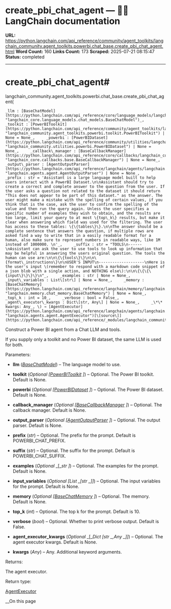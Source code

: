# create_pbi_chat_agent — 🦜🔗 LangChain  documentation

**URL:** https://python.langchain.com/api_reference/community/agent_toolkits/langchain_community.agent_toolkits.powerbi.chat_base.create_pbi_chat_agent.html
**Word Count:** 160
**Links Count:** 173
**Scraped:** 2025-07-21 08:15:47
**Status:** completed

---

# create\_pbi\_chat\_agent\#

langchain\_community.agent\_toolkits.powerbi.chat\_base.create\_pbi\_chat\_agent\(

    _llm : [BaseChatModel](https://python.langchain.com/api_reference/core/language_models/langchain_core.language_models.chat_models.BaseChatModel.html#langchain_core.language_models.chat_models.BaseChatModel "langchain_core.language_models.chat_models.BaseChatModel")_,     _toolkit : [PowerBIToolkit](https://python.langchain.com/api_reference/community/agent_toolkits/langchain_community.agent_toolkits.powerbi.toolkit.PowerBIToolkit.html#langchain_community.agent_toolkits.powerbi.toolkit.PowerBIToolkit "langchain_community.agent_toolkits.powerbi.toolkit.PowerBIToolkit") | None = None_,     _powerbi : [PowerBIDataset](https://python.langchain.com/api_reference/community/utilities/langchain_community.utilities.powerbi.PowerBIDataset.html#langchain_community.utilities.powerbi.PowerBIDataset "langchain_community.utilities.powerbi.PowerBIDataset") | None = None_,     _callback\_manager : [BaseCallbackManager](https://python.langchain.com/api_reference/core/callbacks/langchain_core.callbacks.base.BaseCallbackManager.html#langchain_core.callbacks.base.BaseCallbackManager "langchain_core.callbacks.base.BaseCallbackManager") | None = None_,     _output\_parser : [AgentOutputParser](https://python.langchain.com/api_reference/langchain/agents/langchain.agents.agent.AgentOutputParser.html#langchain.agents.agent.AgentOutputParser "langchain.agents.agent.AgentOutputParser") | None = None_,     _prefix : str = 'Assistant is a large language model built to help users interact with a PowerBI Dataset.\n\nAssistant should try to create a correct and complete answer to the question from the user. If the user asks a question not related to the dataset it should return "This does not appear to be part of this dataset." as the answer. The user might make a mistake with the spelling of certain values, if you think that is the case, ask the user to confirm the spelling of the value and then run the query again. Unless the user specifies a specific number of examples they wish to obtain, and the results are too large, limit your query to at most \{top\_k\} results, but make it clear when answering which field was used for the filtering. The user has access to these tables: \{\{tables\}\}.\n\nThe answer should be a complete sentence that answers the question, if multiple rows are asked find a way to write that in a easily readable format for a human, also make sure to represent numbers in readable ways, like 1M instead of 1000000. \n'_,     _suffix : str = "TOOLS\n------\nAssistant can ask the user to use tools to look up information that may be helpful in answering the users original question. The tools the human can use are:\n\n\{\{tools\}\}\n\n\{format\_instructions\}\n\nUSER'S INPUT\n--------------------\nHere is the user's input \(remember to respond with a markdown code snippet of a json blob with a single action, and NOTHING else\):\n\n\{\{\{\{input\}\}\}\}\n"_,     _examples : str | None = None_,     _input\_variables : List\[str\] | None = None_,     _memory : [BaseChatMemory](https://python.langchain.com/api_reference/langchain/memory/langchain.memory.chat_memory.BaseChatMemory.html#langchain.memory.chat_memory.BaseChatMemory "langchain.memory.chat_memory.BaseChatMemory") | None = None_,     _top\_k : int = 10_,     _verbose : bool = False_,     _agent\_executor\_kwargs : Dict\[str, Any\] | None = None_,     _\*\* kwargs: Any_, \) → [AgentExecutor](https://python.langchain.com/api_reference/langchain/agents/langchain.agents.agent.AgentExecutor.html#langchain.agents.agent.AgentExecutor "langchain.agents.agent.AgentExecutor")[\[source\]](https://python.langchain.com/api_reference/_modules/langchain_community/agent_toolkits/powerbi/chat_base.html#create_pbi_chat_agent)\#     

Construct a Power BI agent from a Chat LLM and tools.

If you supply only a toolkit and no Power BI dataset, the same LLM is used for both.

Parameters:     

  * **llm** \([_BaseChatModel_](https://python.langchain.com/api_reference/core/language_models/langchain_core.language_models.chat_models.BaseChatModel.html#langchain_core.language_models.chat_models.BaseChatModel "langchain_core.language_models.chat_models.BaseChatModel")\) – The language model to use.

  * **toolkit** \(_Optional_ _\[_[_PowerBIToolkit_](https://python.langchain.com/api_reference/community/agent_toolkits/langchain_community.agent_toolkits.powerbi.toolkit.PowerBIToolkit.html#langchain_community.agent_toolkits.powerbi.toolkit.PowerBIToolkit "langchain_community.agent_toolkits.powerbi.toolkit.PowerBIToolkit") _\]_\) – Optional. The Power BI toolkit. Default is None.

  * **powerbi** \(_Optional_ _\[_[_PowerBIDataset_](https://python.langchain.com/api_reference/community/utilities/langchain_community.utilities.powerbi.PowerBIDataset.html#langchain_community.utilities.powerbi.PowerBIDataset "langchain_community.utilities.powerbi.PowerBIDataset") _\]_\) – Optional. The Power BI dataset. Default is None.

  * **callback\_manager** \(_Optional_ _\[_[_BaseCallbackManager_](https://python.langchain.com/api_reference/core/callbacks/langchain_core.callbacks.base.BaseCallbackManager.html#langchain_core.callbacks.base.BaseCallbackManager "langchain_core.callbacks.base.BaseCallbackManager") _\]_\) – Optional. The callback manager. Default is None.

  * **output\_parser** \(_Optional_ _\[_[_AgentOutputParser_](https://python.langchain.com/api_reference/langchain/agents/langchain.agents.agent.AgentOutputParser.html#langchain.agents.agent.AgentOutputParser "langchain.agents.agent.AgentOutputParser") _\]_\) – Optional. The output parser. Default is None.

  * **prefix** \(_str_\) – Optional. The prefix for the prompt. Default is POWERBI\_CHAT\_PREFIX.

  * **suffix** \(_str_\) – Optional. The suffix for the prompt. Default is POWERBI\_CHAT\_SUFFIX.

  * **examples** \(_Optional_ _\[__str_ _\]_\) – Optional. The examples for the prompt. Default is None.

  * **input\_variables** \(_Optional_ _\[__List_ _\[__str_ _\]__\]_\) – Optional. The input variables for the prompt. Default is None.

  * **memory** \(_Optional_ _\[_[_BaseChatMemory_](https://python.langchain.com/api_reference/langchain/memory/langchain.memory.chat_memory.BaseChatMemory.html#langchain.memory.chat_memory.BaseChatMemory "langchain.memory.chat_memory.BaseChatMemory") _\]_\) – Optional. The memory. Default is None.

  * **top\_k** \(_int_\) – Optional. The top k for the prompt. Default is 10.

  * **verbose** \(_bool_\) – Optional. Whether to print verbose output. Default is False.

  * **agent\_executor\_kwargs** \(_Optional_ _\[__Dict_ _\[__str_ _,__Any_ _\]__\]_\) – Optional. The agent executor kwargs. Default is None.

  * **kwargs** \(_Any_\) – Any. Additional keyword arguments.

Returns:     

The agent executor.

Return type:     

[AgentExecutor](https://python.langchain.com/api_reference/langchain/agents/langchain.agents.agent.AgentExecutor.html#langchain.agents.agent.AgentExecutor "langchain.agents.agent.AgentExecutor")

__On this page
